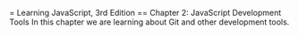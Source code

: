 = Learning JavaScript, 3rd Edition
== Chapter 2: JavaScript Development Tools
In this chapter we are learning about Git and other development tools.
